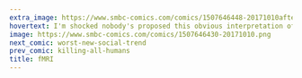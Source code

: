 ```yaml
---
extra_image: https://www.smbc-comics.com/comics/1507646448-20171010after.png
hovertext: I'm shocked nobody's proposed this obvious interpretation of the data.
image: https://www.smbc-comics.com/comics/1507646430-20171010.png
next_comic: worst-new-social-trend
prev_comic: killing-all-humans
title: fMRI
---
```


